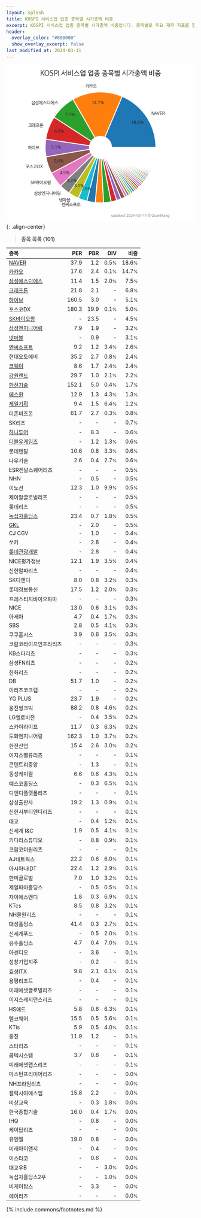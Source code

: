 ```yaml
---
layout: splash
title: KOSPI 서비스업 업종 종목별 시가총액 비중
excerpt: KOSPI 서비스업 업종 종목별 시가총액 비중입니다. 종목별로 주요 재무 지표를 함께 표시합니다.
header:
  overlay_color: "#800000"
  show_overlay_excerpt: false
last_modified_at: 2024-03-11
---
```



![KOSPI 서비스업 업종 종목별 시가총액 비중](/stats/sector/images/kospi_업종_서비스업_종목.png){: .align-center}


> **종목 목록 (101)**<a id="list"></a>

| **종목** | **PER** | **PBR** | **DIV** | **비중** |
| :------- | ------: | ------: | ------: | -------: |
| [NAVER](/035420/) | 37.9 | 1.2 | 0.5<small>%</small> | 18.6<small>%</small> |
| [카카오](/035720/) | 17.6 | 2.4 | 0.1<small>%</small> | 14.7<small>%</small> |
| [삼성에스디에스](/018260/) | 11.4 | 1.5 | 2.0<small>%</small> | 7.5<small>%</small> |
| [크래프톤](/259960/) | 21.8 | 2.1 | - | 6.8<small>%</small> |
| [하이브](/352820/) | 160.5 | 3.0 | - | 5.1<small>%</small> |
| 포스코DX | 180.3 | 19.9 | 0.1<small>%</small> | 5.0<small>%</small> |
| [SK바이오팜](/326030/) | - | 23.5 | - | 4.5<small>%</small> |
| [삼성엔지니어링](/028050/) | 7.9 | 1.9 | - | 3.2<small>%</small> |
| [넷마블](/251270/) | - | 0.9 | - | 3.1<small>%</small> |
| [엔씨소프트](/036570/) | 9.2 | 1.2 | 3.4<small>%</small> | 2.6<small>%</small> |
| 현대오토에버 | 35.2 | 2.7 | 0.8<small>%</small> | 2.4<small>%</small> |
| [코웨이](/021240/) | 8.6 | 1.7 | 2.4<small>%</small> | 2.4<small>%</small> |
| [강원랜드](/035250/) | 29.7 | 1.0 | 2.1<small>%</small> | 2.2<small>%</small> |
| [한전기술](/052690/) | 152.1 | 5.0 | 0.4<small>%</small> | 1.7<small>%</small> |
| [에스원](/012750/) | 12.9 | 1.3 | 4.3<small>%</small> | 1.3<small>%</small> |
| [제일기획](/030000/) | 9.4 | 1.5 | 6.4<small>%</small> | 1.2<small>%</small> |
| 더존비즈온 | 61.7 | 2.7 | 0.3<small>%</small> | 0.8<small>%</small> |
| SK리츠 | - | - | - | 0.7<small>%</small> |
| [하나투어](/039130/) | - | 8.3 | - | 0.6<small>%</small> |
| [더블유게임즈](/192080/) | - | 1.2 | 1.3<small>%</small> | 0.6<small>%</small> |
| 롯데렌탈 | 10.6 | 0.8 | 3.3<small>%</small> | 0.6<small>%</small> |
| 다우기술 | 2.6 | 0.4 | 2.7<small>%</small> | 0.6<small>%</small> |
| ESR켄달스퀘어리츠 | - | - | - | 0.5<small>%</small> |
| NHN | - | 0.5 | - | 0.5<small>%</small> |
| 이노션 | 12.3 | 1.0 | 9.9<small>%</small> | 0.5<small>%</small> |
| 제이알글로벌리츠 | - | - | - | 0.5<small>%</small> |
| 롯데리츠 | - | - | - | 0.5<small>%</small> |
| [녹십자홀딩스](/005250/) | 23.4 | 0.7 | 1.8<small>%</small> | 0.5<small>%</small> |
| [GKL](/114090/) | - | 2.0 | - | 0.5<small>%</small> |
| CJ CGV | - | 1.0 | - | 0.4<small>%</small> |
| 쏘카 | - | 2.8 | - | 0.4<small>%</small> |
| [롯데관광개발](/032350/) | - | 2.8 | - | 0.4<small>%</small> |
| NICE평가정보 | 12.1 | 1.9 | 3.5<small>%</small> | 0.4<small>%</small> |
| 신한알파리츠 | - | - | - | 0.4<small>%</small> |
| SK디앤디 | 8.0 | 0.8 | 3.2<small>%</small> | 0.3<small>%</small> |
| 롯데정보통신 | 17.5 | 1.2 | 2.0<small>%</small> | 0.3<small>%</small> |
| 프레스티지바이오파마 | - | - | - | 0.3<small>%</small> |
| NICE | 13.0 | 0.6 | 3.1<small>%</small> | 0.3<small>%</small> |
| 아세아 | 4.7 | 0.4 | 1.7<small>%</small> | 0.3<small>%</small> |
| SBS | 2.8 | 0.5 | 4.1<small>%</small> | 0.3<small>%</small> |
| 쿠쿠홈시스 | 3.9 | 0.6 | 3.5<small>%</small> | 0.3<small>%</small> |
| 코람코라이프인프라리츠 | - | - | - | 0.3<small>%</small> |
| KB스타리츠 | - | - | - | 0.3<small>%</small> |
| 삼성FN리츠 | - | - | - | 0.2<small>%</small> |
| 한화리츠 | - | - | - | 0.2<small>%</small> |
| DB | 51.7 | 1.0 | - | 0.2<small>%</small> |
| 이리츠코크렙 | - | - | - | 0.2<small>%</small> |
| YG PLUS | 23.7 | 1.9 | - | 0.2<small>%</small> |
| 웅진씽크빅 | 88.2 | 0.8 | 4.6<small>%</small> | 0.2<small>%</small> |
| LG헬로비전 | - | 0.4 | 3.5<small>%</small> | 0.2<small>%</small> |
| 스카이라이프 | 11.7 | 0.3 | 6.3<small>%</small> | 0.2<small>%</small> |
| 도화엔지니어링 | 162.3 | 1.0 | 3.7<small>%</small> | 0.2<small>%</small> |
| 한전산업 | 15.4 | 2.6 | 3.0<small>%</small> | 0.2<small>%</small> |
| 이지스밸류리츠 | - | - | - | 0.1<small>%</small> |
| 콘텐트리중앙 | - | 1.3 | - | 0.1<small>%</small> |
| 동성케미컬 | 6.6 | 0.6 | 4.3<small>%</small> | 0.1<small>%</small> |
| 예스코홀딩스 | - | 0.3 | 6.5<small>%</small> | 0.1<small>%</small> |
| 디앤디플랫폼리츠 | - | - | - | 0.1<small>%</small> |
| 삼성출판사 | 19.2 | 1.3 | 0.9<small>%</small> | 0.1<small>%</small> |
| 신한서부티엔디리츠 | - | - | - | 0.1<small>%</small> |
| 대교 | - | 0.4 | 1.2<small>%</small> | 0.1<small>%</small> |
| 신세계 I&C | 1.9 | 0.5 | 4.1<small>%</small> | 0.1<small>%</small> |
| 키다리스튜디오 | - | 0.8 | 0.9<small>%</small> | 0.1<small>%</small> |
| 코람코더원리츠 | - | - | - | 0.1<small>%</small> |
| AJ네트웍스 | 22.2 | 0.6 | 6.0<small>%</small> | 0.1<small>%</small> |
| 아시아나IDT | 22.4 | 1.2 | 2.9<small>%</small> | 0.1<small>%</small> |
| 한미글로벌 | 7.0 | 1.0 | 3.2<small>%</small> | 0.1<small>%</small> |
| 제일파마홀딩스 | - | 0.5 | 0.5<small>%</small> | 0.1<small>%</small> |
| 자이에스앤디 | 1.8 | 0.3 | 6.9<small>%</small> | 0.1<small>%</small> |
| KTcs | 8.5 | 0.8 | 3.2<small>%</small> | 0.1<small>%</small> |
| NH올원리츠 | - | - | - | 0.1<small>%</small> |
| 대성홀딩스 | 41.4 | 0.3 | 2.7<small>%</small> | 0.1<small>%</small> |
| 신세계푸드 | - | 0.5 | 2.0<small>%</small> | 0.1<small>%</small> |
| 유수홀딩스 | 4.7 | 0.4 | 7.0<small>%</small> | 0.1<small>%</small> |
| 아센디오 | - | 3.6 | - | 0.1<small>%</small> |
| 성창기업지주 | - | 0.2 | - | 0.1<small>%</small> |
| 효성ITX | 9.8 | 2.1 | 6.1<small>%</small> | 0.1<small>%</small> |
| 용평리조트 | - | 0.4 | - | 0.1<small>%</small> |
| 미래에셋글로벌리츠 | - | - | - | 0.1<small>%</small> |
| 이지스레지던스리츠 | - | - | - | 0.1<small>%</small> |
| HS애드 | 5.8 | 0.6 | 6.3<small>%</small> | 0.1<small>%</small> |
| 텔코웨어 | 15.5 | 0.5 | 5.6<small>%</small> | 0.1<small>%</small> |
| KTis | 5.9 | 0.5 | 4.0<small>%</small> | 0.1<small>%</small> |
| 웅진 | 11.9 | 1.2 | - | 0.1<small>%</small> |
| 스타리츠 | - | - | - | 0.1<small>%</small> |
| 콤텍시스템 | 3.7 | 0.6 | - | 0.1<small>%</small> |
| 미래에셋맵스리츠 | - | - | - | 0.1<small>%</small> |
| 마스턴프리미어리츠 | - | - | - | 0.0<small>%</small> |
| NH프라임리츠 | - | - | - | 0.0<small>%</small> |
| 갤럭시아에스엠 | 15.8 | 2.2 | - | 0.0<small>%</small> |
| 비상교육 | - | 0.3 | 1.8<small>%</small> | 0.0<small>%</small> |
| 한국종합기술 | 16.0 | 0.4 | 1.7<small>%</small> | 0.0<small>%</small> |
| IHQ | - | 0.8 | - | 0.0<small>%</small> |
| 케이탑리츠 | - | - | - | 0.0<small>%</small> |
| 유엔젤 | 19.0 | 0.8 | - | 0.0<small>%</small> |
| 미래아이앤지 | - | 0.4 | - | 0.0<small>%</small> |
| 이스타코 | - | 0.6 | - | 0.0<small>%</small> |
| 대교우B | - | - | 3.0<small>%</small> | 0.0<small>%</small> |
| 녹십자홀딩스2우 | - | - | 1.0<small>%</small> | 0.0<small>%</small> |
| 비케이탑스 | - | 3.3 | - | 0.0<small>%</small> |
| 에이리츠 | - | - | - | 0.0<small>%</small> |

{% include commons/footnotes.md %}